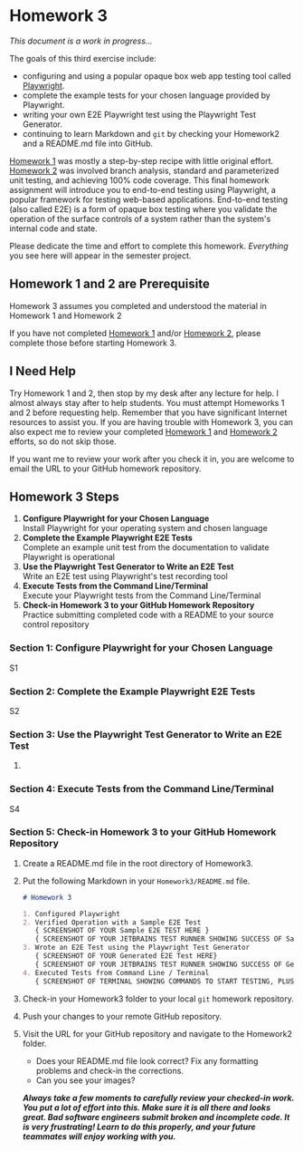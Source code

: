 # Homework 3

*This document is a work in progress...*

The goals of this third exercise include:

- configuring and using a popular opaque box web app testing tool called [Playwright](https://playwright.dev/).
- complete the example tests for your chosen language provided by Playwright.
- writing your own E2E Playwright test using the Playwright Test Generator.
- continuing to learn Markdown and `git` by checking your Homework2 and a README.md file into GitHub.

[Homework 1](homework-1.md) was mostly a step-by-step recipe with little original effort. [Homework 2](homework-2.md) was involved branch analysis, standard and parameterized unit testing, and achieving 100% code coverage. This final homework assignment will introduce you to end-to-end testing using Playwright, a popular framework for testing web-based applications. End-to-end testing (also called E2E) is a form of opaque box testing where you validate the operation of the surface controls of a system rather than the system's internal code and state. 

Please dedicate the time and effort to complete this homework. *Everything* you see here will appear in the semester project.

## Homework 1 and 2 are Prerequisite

Homework 3 assumes you completed and understood the material in Homework 1 and Homework 2 

If you have not completed [Homework 1](homework-1.md) and/or [Homework 2](homework-2.md), please complete those before starting Homework 3.

## I Need Help

Try Homework 1 and 2, then stop by my desk after any lecture for help. I almost always stay after to help students. You must attempt Homeworks 1 and 2 before requesting help. Remember that you have significant Internet resources to assist you. If you are having trouble with Homework 3, you can also expect me to review your completed [Homework 1](homework-1.md)  and [Homework 2](homework-2.md) efforts, so do not skip those.

If you want me to review your work after you check it in, you are welcome to email the URL to your GitHub homework repository.

## Homework 3 Steps

1. **Configure Playwright for your Chosen Language**<br/>Install Playwright for your operating system and chosen language
2. **Complete the Example Playwright E2E Tests**<br/>Complete an example unit test from the documentation to validate Playwright is operational
3. **Use the Playwright Test Generator to Write an E2E Test**<br/>Write an E2E test using Playwright's test recording tool
4. **Execute Tests from the Command Line/Terminal**<br/>Execute your Playwright tests from the Command Line/Terminal
5. **Check-in Homework 3 to your GitHub Homework Repository**<br/>
   Practice submitting completed code with a README to your source control repository

### Section 1: **Configure Playwright for your Chosen Language**

S1

### Section 2: Complete the Example Playwright E2E Tests

S2

### Section 3: Use the Playwright Test Generator to Write an E2E Test

1. 

### Section 4: Execute Tests from the Command Line/Terminal

S4

### Section 5: Check-in Homework 3 to your GitHub Homework Repository

1. Create a README.md file in the root directory of Homework3.

2. Put the following Markdown in your `Homework3/README.md` file. 

   ```markdown
   # Homework 3
   
   1. Configured Playwright
   2. Verified Operation with a Sample E2E Test
      { SCREENSHOT OF YOUR Sample E2E TEST HERE }
      { SCREENSHOT OF YOUR JETBRAINS TEST RUNNER SHOWING SUCCESS OF Sample E2E TEST }
   3. Wrote an E2E Test using the Playwright Test Generator
      { SCREENSHOT OF YOUR Generated E2E Test HERE}
      { SCREENSHOT OF YOUR JETBRAINS TEST RUNNER SHOWING SUCCESS OF Generated E2E TEST }
   4. Executed Tests from Command Line / Terminal
      { SCREENSHOT OF TERMINAL SHOWING COMMANDS TO START TESTING, PLUS RESULTS}
   ```

3. Check-in your Homework3 folder to your local `git` homework repository.

4. Push your changes to your remote GitHub repository.

5. Visit the URL for your GitHub repository and navigate to the Homework2 folder. 

   - Does your README.md file look correct? Fix any formatting problems and check-in the corrections.
   - Can you see your images? 

   ***Always take a few moments to carefully review your checked-in work. You put a lot of effort into this. Make sure it is all there and looks great. Bad software engineers submit broken and incomplete code. It is very frustrating! Learn to do this properly, and your future teammates will enjoy working with you.***

